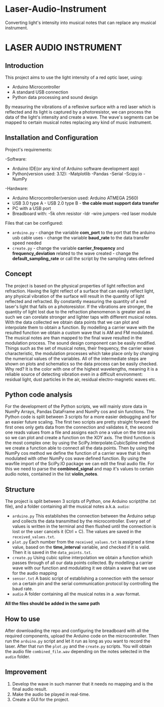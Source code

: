 # Laser-Audio-Instrument
Converting light's intensity into musical notes that can replace any musical instrument.
# LASER AUDIO INSTRUMENT

## Introduction
This project aims to use the light intensity of a red optic laser, using:

 - Arduino Microcontroller
 - A standard USB connection
 - Python data processing and sound design

By measuring the vibrations of a reflexive surface with a red laser which is reflected and its light is captured by a photoresistor, we can process the data of the light's intensity and create a wave. The wave's segments can be mapped to certain musical notes replacing any kind of music instrument.

## Installation and Configuration
Project's requirements:

 -Software:
 - Arduino IDE(or any kind of Arduino software development app)
 - Python(version used: 3.12):
		 -Matplotlib
		 -Pandas
		 -Serial
		 -Scipy.io
		 -NumPy
		 
 -Hardware:
 - Arduino Microcontroller(version used: Arduino ATMEGA 2560)
 - USB 3.0 type A - USB 2.0 type B - **the cable must support data transfer**
 - PC with a USB port
 - Breadboard with:
			-5k ohm resistor
			 -ldr
			 -wire jumpers
			 -red laser module
 
 Files that can be configured:
 - ``arduino.py``
		 - change the variable **com_port** to the port that the arduino usb cable uses
		 - change the variable **baud_rate** to the data transfer speed needed
 - ``create.py``
		 - change the variable **carrier_frequency** and **frequency_deviation** related to the wave created
		 - change the **default_sampling_rate** or call the script by the sampling rates defined

## Concept
The project is based on the physical properties of light relfection and refraction. Having the light reflect of a surface that can easily reflect light, any physical vibration of the surface will result in the quantity of light reflected and refracted. By constantly measuring the quantity of a red laser's light that falls on a photoresistor. If the vibrations are stronger, the quantity of light lost due to the refraction phenomenon is greater and as such we can corelate stronger and lighter taps with different musical notes.
 With the data collected we obtain data points that we can plot and interpolate them to obtain a function. By modelling a carrier wave with the resulted function we obtain a custom wave that is AM and FM modulated. The musical notes are than mapped to the final wave resulted in the modulation process.
The sound design component can be easily modified. Things such as the set of musical notes, their frequency, the carrier wave characteristic, the modulation processes which take place only by changing the numerical values of the variables. 
All of the intermediate steps are shown on plots and schematics so the data process can be easily checked.
Why red? It is the color with one of the highest wavelengths, meaning it is a reliable source of detecting vibration even in a difficult environment: residual light, dust particles in the air, residual electro-magnetic waves etc.

## Python code analysis
For the development of the Python scripts, we will mainly store data in NumPy Arrays, Pandas DataFrame and NumPy cos and sin functions. The Python code is split between 3 scripts for a more easier debugging and for an easier future scaling. The first two scripts are pretty straight forward: the first ones only gets data from the connection and validates it, the second one reads values from a file and assigns each one a value on the time axis so we can plot and create a function on the XOY axis. The third function is the most complex one: by using the SciPy.Interpolate.CubicSpline method we create a function able to connect all the data points. Then by using the NumPy cos method we define the function of a carrier wave that is then modulated with other NumPy cos wave defined function. By using the wavfile import of the SciPy.IO package we can edit the final audio file. For this we need to parse the **combined_signal** and map it's values to certain audio notes, contained in the list **violin_notes**.

## Structure
The project is split between 3 scripts of Python, one Arduino script(the .txt file), and a folder containing all the musical notes a.k.a. `audio`:

   - ``arduino.py``
	   This establishes the connection between the Arduino setup and collects the data transmitted by the microcontroller. Every set of values is written in the terminal and then flushed until the connection is lost or the user cancels it (Ctrl + C). The values are saved in the `received_values.txt`.
   - ``plot.py``
	   Each number from the `received_values.txt` is assigned a time value, based on the **time_interval** variable, and checked if it is valid. Then it is saved in the `data_points.txt`. 
   - ``create.py``
	  Using cubic spline interpolation we obtain a function which passes through of all our data points collected. By modelling a carrier wave with our function and modulating it we obtain a wave that we use for the audio mapping
   - ``sensor.txt`` 
	  A basic script of establishing a connection with the sensor on a certain pin and the serial communication protocol by controlling the baud rate.
   - `audio`
	  A folder containing all the musical notes in a .wav format.
	  
**All the files should be added in the same path**
	  
## How to use
After downloading the repo and configuring the breadboard with all the required components, upload the Arduino code on the microcontroller. Then run the `arduino.py` script and let it run as long as you want to record the laser. After that run the `plot.py` and the `create.py` scripts. You will obtain the audio file `combined_file.wav` depending on the notes selected in the `audio` folder.
## Improvement 

 1. Develop the wave in such manner that it needs no mapping and is the final audio result.
 2. Make the audio be played in real-time.
 3. Create a GUI for the project.
